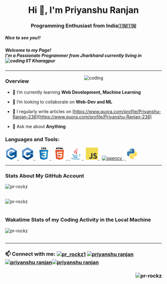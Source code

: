 <h1 align="Center">Hi 👋, I'm Priyanshu Ranjan</h1>
<h3 align="center">Programming Enthusiast from India🇮🇳🇮🇳</h3>
<h5 align="left">Nice to see you!!</h5>
<h5 align="left">Welcome to my Page!<br>I'm a Passionate Programmer from <strong>Jharkhand</strong> currently living in  <img alt="coding" width="20" src="https://upload.wikimedia.org/wikipedia/en/thumb/1/1c/IIT_Kharagpur_Logo.svg/1200px-IIT_Kharagpur_Logo.svg.png"> IIT Kharagpur</h5>

<hr>

<img align="right" alt="coding" width="250" src="https://media.tenor.com/_DOBjnGspYAAAAAM/code-coding.gif">


<h3>Overview</h3>

- 🌱 I’m currently learning **Web Development, Machine Learning**

- 👯 I’m looking to collaborate on **Web-Dev and ML**

- 📝 I regularly write articles on [https://www.quora.com/profile/Priyanshu-Ranjan-236](https://www.quora.com/profile/Priyanshu-Ranjan-236)

- 💬 Ask me about **Anything**


<h3 align="left">Languages and Tools:</h3>
<p align="left"> <a href="https://www.cprogramming.com/" target="_blank" rel="noreferrer"> <img src="https://raw.githubusercontent.com/devicons/devicon/master/icons/c/c-original.svg" alt="c" width="40" height="40"/> </a>&nbsp; <a href="https://www.w3schools.com/cpp/" target="_blank" rel="noreferrer"> <img src="https://raw.githubusercontent.com/devicons/devicon/master/icons/cplusplus/cplusplus-original.svg" alt="cplusplus" width="40" height="40"/> </a>&nbsp; <a href="https://www.w3schools.com/css/" target="_blank" rel="noreferrer"> <img src="https://raw.githubusercontent.com/devicons/devicon/master/icons/css3/css3-original-wordmark.svg" alt="css3" width="40" height="40"/> </a>&nbsp;  <a href="https://www.w3.org/html/" target="_blank" rel="noreferrer"> <img src="https://raw.githubusercontent.com/devicons/devicon/master/icons/html5/html5-original-wordmark.svg" alt="html5" width="40" height="40"/> </a> &nbsp;<a href="https://www.java.com" target="_blank" rel="noreferrer"> <img src="https://raw.githubusercontent.com/devicons/devicon/master/icons/java/java-original.svg" alt="java" width="40" height="40"/> </a>&nbsp; <a href="https://developer.mozilla.org/en-US/docs/Web/JavaScript" target="_blank" rel="noreferrer"> <img src="https://raw.githubusercontent.com/devicons/devicon/master/icons/javascript/javascript-original.svg" alt="javascript" width="40" height="40"/> </a>&nbsp; <a href="https://opencv.org/" target="_blank" rel="noreferrer"> <img src="https://www.vectorlogo.zone/logos/opencv/opencv-icon.svg" alt="opencv" width="40" height="40"/> </a> &nbsp;<a href="https://www.python.org" target="_blank" rel="noreferrer"> <img src="https://raw.githubusercontent.com/devicons/devicon/master/icons/python/python-original.svg" alt="python" width="40" height="40"/> </a> </p>

<hr>

<h3>Stats About My GitHub Account</h3>
<p><img align="left" src="https://github-readme-stats.vercel.app/api/top-langs?username=pr-rockz&show_icons=true&locale=en&layout=compact&theme=aura" alt="pr-rockz" /></p>
<br clear="all" /><br>
<p><img align="left" src="https://github-readme-stats.vercel.app/api?username=pr-rockz&show_icons=true&locale=en&theme=radical" alt="pr-rockz" /></p>
<br clear="all" /><br>
<h3>Wakatime Stats of my Coding Activity in the Local Machine</h3>
<p><img align="left" src="https://github-readme-stats.vercel.app/api/wakatime?username=pr_rockz&theme=maroongold" alt="pr-rockz" /></p>
<br clear="all" /><br>
<hr>

<h3 align="left"> 📫 Connect with me:  <a href="https://twitter.com/pr_rockz1" target="blank"><img align="center" src="https://raw.githubusercontent.com/rahuldkjain/github-profile-readme-generator/master/src/images/icons/Social/twitter.svg" alt="pr_rockz1" height="25" width="32" /></a>
<a href="https://linkedin.com/in/priyanshu ranjan" target="blank"><img align="center" src="https://raw.githubusercontent.com/rahuldkjain/github-profile-readme-generator/master/src/images/icons/Social/linked-in-alt.svg" alt="priyanshu ranjan" height="25" width="32" /></a>
<a href="https://fb.com/priyanshu ranjan" target="blank"><img align="center" src="https://raw.githubusercontent.com/rahuldkjain/github-profile-readme-generator/master/src/images/icons/Social/facebook.svg" alt="priyanshu ranjan" height="25" width="32" /></a><a href="https://t.me/pr_rockz" target="blank"><img align="center" src="https://images.indianexpress.com/2021/12/Telegram-1.jpg?w=389" alt="priyanshu ranjan" height="27" width="49" /></a> </h3>
<h3><img align="right" src="https://komarev.com/ghpvc/?username=pr-rockz&label=Profile%20views&color=0e75b6&style=flat" alt="pr-rockz" /></h3>
